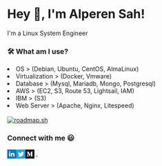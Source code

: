 <h1> Hey 👋, I'm Alperen Sah!</h1>

I'm a Linux System Engineer
### 🛠 What am I use?

<li>OS > (Debian, Ubuntu, CentOS, AlmaLinux)</li>
<li>Virtualization > (Docker, Vmware)</li>
<li>Database > (Mysql, Mariadb, Mongo, Postgresql)</li>
<li>AWS > (EC2, S3, Route 53, Lightsail, IAM)</li>
<li>IBM > (S3)</li>
<li>Web Server > (Apache, Nginx, Litespeed)</li>
</ul>
<br>
<a href="https://roadmap.sh"><img src="https://api.roadmap.sh/v1-badge/tall/64afd8455f038d81eeaea217?variant=dark" alt="roadmap.sh"/></a>

### Connect with me :smiley:
<a href="https://www.linkedin.com/in/alperen-sah/" target="_blank">
    <img align="left" alt="Linkdin" width="21px"
        src="https://raw.githubusercontent.com/edent/SuperTinyIcons/099dc12b59179d07d534069bc8551718f786d91a/images/svg/linkedin.svg" />
</a>&nbsp;<a target="_blank" href="https://twitter.com/sh_alperen">
    <img align="left" alt="Twitter" width="21px"
        src="https://raw.githubusercontent.com/edent/SuperTinyIcons/bca38e0ff2e5e6f01cb8c4c8e0033cbab0f3d592/images/svg/twitter.svg" />
</a>&nbsp;<a target="_blank" href="https://medium.com/@alperensah">
    <img align="left" alt="Medium" width="21px"
        src="https://raw.githubusercontent.com/edent/SuperTinyIcons/bca38e0ff2e5e6f01cb8c4c8e0033cbab0f3d592/images/svg/medium.svg" /></a>
